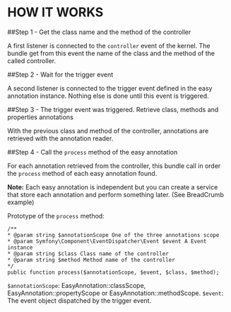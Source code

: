 HOW IT WORKS
============

##Step 1 - Get the class name and the method of the controller

A first listener is connected to the `controller` event of the kernel. The bundle get from this event the name of the class and the method of the called controller.

##Step 2 - Wait for the trigger event

A second listener is connected to the trigger event defined in the easy annotation instance.
Nothing else is done until this event is triggered.

##Step 3 - The trigger event was triggered. Retrieve class, methods and properties annotations

With the previous class and method of the controller, annotations are retrieved with the annotation reader.

##Step 4 - Call the `process` method of the easy annotation

For each annotation retrieved from the controller, this bundle call in order the `process` method of each easy annotation found.

**Note:** Each easy annotation is independent but you can create a service that store each annotation and perform something later. (See BreadCrumb example)

Prototype of the `process` method:

	
	/**
	* @param string $annotationScope One of the three annotations scope
	* @param Symfony\Component\EventDispatcher\Event $event A Event instance
	* @param string $class Class name of the controller
	* @param string $method Method name of the controller
	*/
	public function process($annotationScope, $event, $class, $method);
	

`$annotationScope`: EasyAnnotation::classScope, EasyAnnotation::propertyScope or EasyAnnotation::methodScope.
`$event`: The event object dispatched by the trigger event.